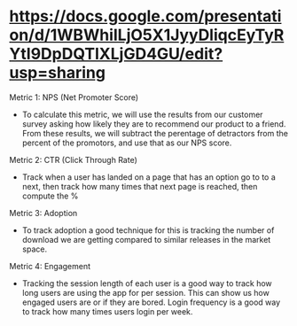 # https://docs.google.com/presentation/d/1WBWhiILjO5X1JyyDliqcEyTyRYtI9DpDQTlXLjGD4GU/edit?usp=sharing

Metric 1: NPS (Net Promoter Score)
   - To calculate this metric, we will use the results from our customer survey asking how likely they are to recommend
     our product to a friend. From these results, we will subtract the perentage of detractors from the percent of the promotors,
     and use that as our NPS score.
     
Metric 2: CTR (Click Through Rate)
   - Track when a user has landed on a page that has an option go to to a next, then track how many times that next page is reached, then compute the %

Metric 3: Adoption
   - To track adoption a good technique for this is tracking the number of download we are getting compared to similar releases in the market space.

Metric 4: Engagement
   - Tracking the session length of each user is a good way to track how long users are using the app for per session. This can show us how engaged users are or if they are bored. Login frequency is a good way to track how many times users login per week. 
